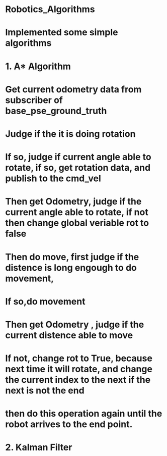 # Robotics_Algorithms
# Implemented some simple algorithms
# 1. A* Algorithm
#   Get current odometry data from subscriber of base_pse_ground_truth 
#   Judge if the it is doing rotation
#   If so, judge if current angle able to rotate, if so, get rotation data, and publish to the cmd_vel
#   Then get Odometry, judge if the current angle able to rotate, if not then change global veriable rot to false
#   Then do move, first judge if the distence is long engough to do movement,
#   If so,do movement
#   Then get Odometry , judge if the current distence able to move
#   If not, change rot to True, because next time it will rotate, and change the current index to the next if the next is not the end
#   then do this operation again until the robot arrives to the end point.
# 2. Kalman Filter
